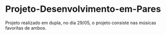 # Projeto-Desenvolvimento-em-Pares
Projeto realizado em dupla, no dia 29/05, o projeto consiste nas músicas favoritas de ambos.
